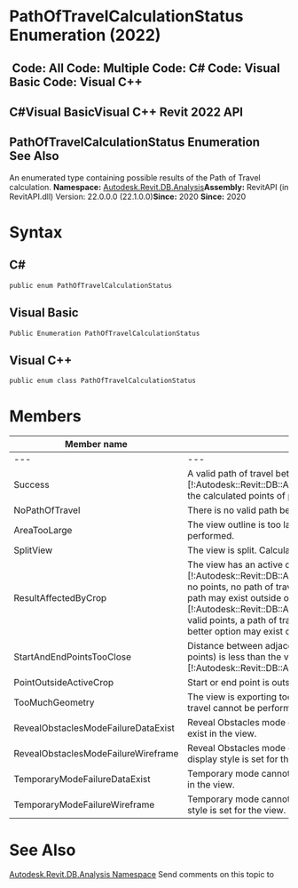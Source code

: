 # PathOfTravelCalculationStatus Enumeration (2022)

﻿
 Code: All Code: Multiple Code: C# Code: Visual Basic Code: Visual C++   
---  
C#Visual BasicVisual C++
Revit 2022 API  
---  
PathOfTravelCalculationStatus Enumeration  
See Also  
---  
An enumerated type containing possible results of the Path of Travel calculation. 
**Namespace:** [Autodesk.Revit.DB.Analysis](958e2e12-587d-f188-5d7b-f13d7dbfdf48.md "Autodesk.Revit.DB.Analysis Namespace")**Assembly:** RevitAPI (in RevitAPI.dll) Version: 22.0.0.0 (22.1.0.0)**Since:** 2020 **Since:** 2020 
# Syntax
C#  
---  
```text
public enum PathOfTravelCalculationStatus
```
  
Visual Basic  
---  
```text
Public Enumeration PathOfTravelCalculationStatus
```
  
Visual C++  
---  
```text
public enum class PathOfTravelCalculationStatus
```
  
# Members
| Member name | Description |
| --- | --- |
| --- | --- |
| Success | A valid path of travel between the two points was found. Use [!:Autodesk::Revit::DB::Analysis::PathOfTravel::GetCurveLoop] to retrieve the calculated points of path of travel. |
| NoPathOfTravel | There is no valid path between the two points. |
| AreaTooLarge | The view outline is too large. Calculation of the path of travel cannot be performed. |
| SplitView | The view is split. Calculation of the path of travel cannot be performed. |
| ResultAffectedByCrop | The view has an active crop region set. If [!:Autodesk::Revit::DB::Analysis::PathOfTravel::GetCurveLoop] contains no points, no path of travel was found inside the crop region, but a valid path may exist outside of it. If [!:Autodesk::Revit::DB::Analysis::PathOfTravel::GetCurveLoop] contains valid points, a path of travel was found inside the crop region, but a better option may exist outside of it. |
| StartAndEndPointsTooClose | Distance between adjacent points of path of travel (start, end and way points) is less than the value of [!:Autodesk::Revit::DB::Analysis::RouteAnalysisSettings::MinimumLength]. |
| PointOutsideActiveCrop | Start or end point is outside the active view crop. |
| TooMuchGeometry | The view is exporting too much geometry. Calculation of the path of travel cannot be performed. |
| RevealObstaclesModeFailureDataExist | Reveal Obstacles mode cannot be set for the view because analysis data exist in the view. |
| RevealObstaclesModeFailureWireframe | Reveal Obstacles mode cannot be set for the view because wireframe display style is set for the view. |
| TemporaryModeFailureDataExist | Temporary mode cannot be set for the view because analysis data exist in the view. |
| TemporaryModeFailureWireframe | Temporary mode cannot be set for the view because wireframe display style is set for the view. |

# See Also
[Autodesk.Revit.DB.Analysis Namespace](958e2e12-587d-f188-5d7b-f13d7dbfdf48.md "Autodesk.Revit.DB.Analysis Namespace")
Send comments on this topic to 